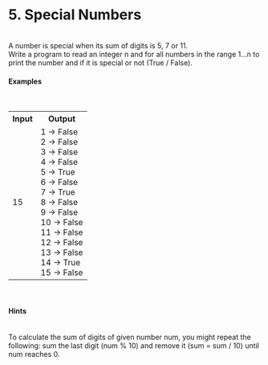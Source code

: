 <h1>5.	Special Numbers</h1>
</br>
A number is special when its sum of digits is 5, 7 or 11. </br>
Write a program to read an integer n and for all numbers in the range 1…n to print the number and if it is special or not (True / False).
</br>
<h4>Examples</h4>
</br>
<table>
	<tr>
		<th>Input</th>
		<th>Output</th>
	</tr>
	<tr>
		<td>
			15
		</td>
		<td>
			1 -> False</br>
			2 -> False</br>
			3 -> False</br>
			4 -> False</br>
			5 -> True</br>
			6 -> False</br>
			7 -> True</br>
			8 -> False</br>
			9 -> False</br>
			10 -> False</br>
			11 -> False</br>
			12 -> False</br>
			13 -> False</br>
			14 -> True</br>
			15 -> False
		</td>
	</tr>
</table>

</br>
<h4>Hints</h4>
</br>
To calculate the sum of digits of given number num, you might repeat the following: sum the last digit (num % 10) and remove it (sum = sum / 10) until num reaches 0.
